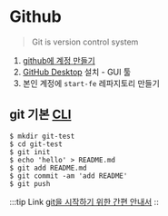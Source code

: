 # Github

> Git is version control system

1. [github에 계정 만들기](https://github.com)
1. [GitHub Desktop](https://desktop.github.com/) 설치 - GUI 툴
1. 본인 계정에 `start-fe` 레파지토리 만들기

## git 기본 [CLI](https://ko.wikipedia.org/wiki/CLI)

```
$ mkdir git-test
$ cd git-test
$ git init
$ echo 'hello' > README.md
$ git add README.md
$ git commit -am 'add README'
$ git push
```

:::tip Link
[git을 시작하기 위한 간편 안내서](https://rogerdudler.github.io/git-guide/index.ko.html)
::
